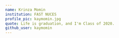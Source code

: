 ```yaml
---
name: Krinza Momin 
institution: FAST NUCES
profile_pic: kaymomin.jpg
quote: Life is graduation, and I'm Class of 2020.
github_user: kaymomin
---
```

